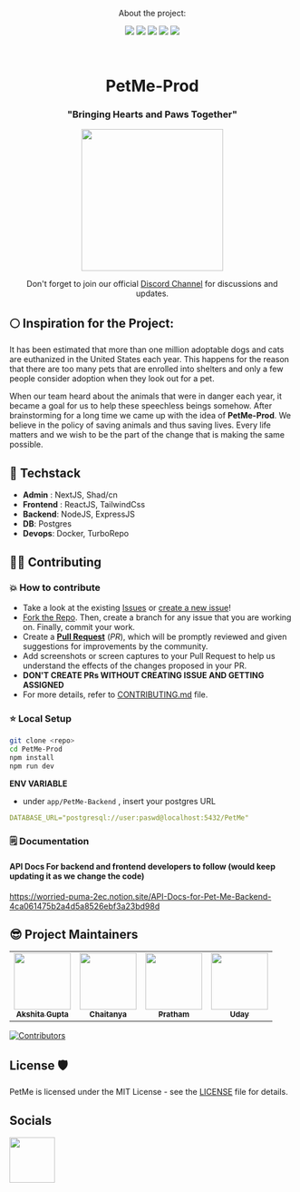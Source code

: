 <p align="center">About the project:</p>
<p align="center">
    <img src="https://img.shields.io/github/issues/akshitagupta15june/PetMe-Prod"> 
    <img src="https://img.shields.io/github/issues-pr/akshitagupta15june/PetMe-Prod">
    <img src="https://img.shields.io/github/forks/akshitagupta15june/PetMe-Prod">
    <img src="https://img.shields.io/github/stars/akshitagupta15june/PetMe-Prod">
    <img src="https://img.shields.io/github/license/akshitagupta15june/PetMe-Prod">
</p>

<br>
<h1 align="center">PetMe-Prod</h1>
<h3 align="center">"Bringing Hearts and Paws Together"</h3>
<p align="center">
  <img src="/docs/logo.jpg" height="250px">
  </p>

<p align="center"> Don't forget to join our official <a href="https://discord.gg/QapWBRZbVe">Discord Channel</a> for discussions and updates. </p>


## 🌕  Inspiration for the Project:

It has been estimated that more than one million adoptable dogs and cats are euthanized in the United States each year. This happens for the reason that there are too many pets that are enrolled into shelters and only a few people consider adoption when they look out for a pet.

When our team heard about the animals that were in danger each year, it became a goal for us to help these speechless beings somehow. After brainstorming for a long time we came up with the idea of **PetMe-Prod**. We believe in the policy of saving animals and thus saving lives. Every life matters and we wish to be the part of the change that is making the same possible.

## 🚀  Techstack

- __Admin__ : NextJS, Shad/cn  
- __Frontend__ : ReactJS, TailwindCss
- __Backend__: NodeJS, ExpressJS
- __DB__: Postgres
- __Devops__: Docker, TurboRepo


## 👨‍💻  Contributing  

### 💥 How to contribute
- Take a look at the existing [Issues](https://github.com/akshitagupta15june/PetMe-Prod/issues) or [create a new issue](https://github.com/akshitagupta15june/PetMe-Prod/issues/new/choose)!
- [Fork the Repo](https://github.com/akshitagupta15june/PetMe-Prod/fork). Then, create a branch for any issue that you are working on. Finally, commit your work.
- Create a **[Pull Request](https://github.com/akshitagupta15june/PetMe-Prod/compare)** (_PR_), which will be promptly reviewed and given suggestions for improvements by the community.
- Add screenshots or screen captures to your Pull Request to help us understand the effects of the changes proposed in your PR.
- **DON'T CREATE PRs WITHOUT CREATING ISSUE AND GETTING ASSIGNED**
- For more details, refer to [CONTRIBUTING.md](/CONTRIBUTING.md) file.


### ⭐ Local Setup

```sh
git clone <repo>
cd PetMe-Prod
npm install
npm run dev
```

__ENV VARIABLE__
- under `app/PetMe-Backend` , insert your postgres URL
```yml
DATABASE_URL="postgresql://user:paswd@localhost:5432/PetMe"
```


### 🗒️ Documentation

#### API Docs For backend and frontend developers to follow (would keep updating it as we change the code)

https://worried-puma-2ec.notion.site/API-Docs-for-Pet-Me-Backend-4ca061475b2a4d5a8526ebf3a23bd98d

## 😎 Project Maintainers

<table>
  <tr>
    <td align="center"><a href="https://github.com/akshitagupta15june"><img src="https://avatars0.githubusercontent.com/u/57909583?v=4" width="100px;" alt=""/><br /><sub><b>Akshita Gupta</b></sub></a></td>
    <td align="center"><a href="https://github.com/cb7chaitanya"><img src="https://avatars.githubusercontent.com/u/114876060?v=4" width="100px;" alt=""/><br /><sub><b>Chaitanya</b></sub></a></td>
    <td align="center"><a href="https://github.com/pratham-srivastava-07"><img src="https://avatars.githubusercontent.com/u/117106015?v=4" width="100px;" alt=""/><br /><sub><b>Pratham</b></sub></a></td>
    <td align="center"><a href="https://github.com/udaynarwal72"><img src="https://avatars.githubusercontent.com/u/72241077?v=4" width="100px;" alt=""/><br /><sub><b>Uday</b></sub></a></td>
 </tr>
</table>


[![Contributors](https://contrib.rocks/image?repo=akshitagupta15june/PetMe-Prod)](https://github.com/akshitagupta15june/PetMe-Prod/graphs/contributors)

## License 🛡️ 

PetMe is licensed under the MIT License - see the [LICENSE](LICENSE) file for details.

## Socials 

[<img src="https://github.githubassets.com/images/modules/logos_page/GitHub-Mark.png" height="80"/>](https://github.com/akshitagupta15june/PetMe-Prod)
  
